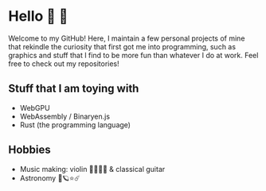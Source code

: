 # Hello 👋 🙂

Welcome to my GitHub! Here, I maintain a few personal projects of mine that rekindle the curiosity that first got me into programming, such as graphics and stuff that I find to be more fun than whatever I do at work. Feel free to check out my repositories!

## Stuff that I am toying with
- WebGPU
- WebAssembly / Binaryen.js
- Rust (the programming language)

## Hobbies
- Music making: violin 🎻🎼🎵🎶 & classical guitar
- Astronomy 🔭🪐⭐️☄️
